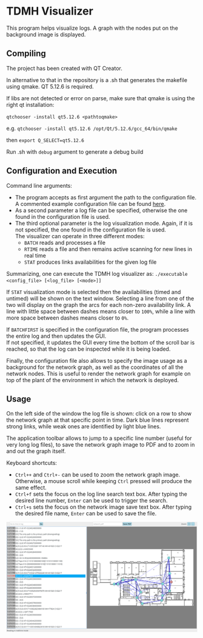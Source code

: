 # TDMH Visualizer

This program helps visualize logs. A graph with the nodes put on the background image is displayed.

## Compiling
The project has been created with QT Creator.

In alternative to that in the repository is a .sh that generates the makefile using qmake. QT 5.12.6 is required.

If libs are not detected or error on parse, make sure that qmake is using the right qt installation:

`qtchooser -install qt5.12.6 <pathtoqmake>`

e.g. `qtchooser -install qt5.12.6 /opt/Qt/5.12.6/gcc_64/bin/qmake`

then `export Q_SELECT=qt5.12.6`

Run .sh with `debug` argument to generate a debug build

## Configuration and Execution

Command line arguments:
* The program accepts as first argument the path to the configuration file. A commented example configuration file can be found [here](https://github.com/luca-conterio/tdmh_visualizer/blob/master/logconfig.txt).
* As a second parameter a log file can be specified, otherwise the one found in the configuration file is used.
* The third optional parameter is the log visualization mode. Again, if it is not specified, the one found in the configuration file is used.  
The visualizer can operate in three different modes: 
    - `BATCH` reads and processes a file
    - `RTIME` reads a file and then remains active scanning for new lines in real time
    - `STAT` produces links availabilities for the given log file
    
Summarizing, one can execute the TDMH log visualizer as: `./executable <config_file> [<log_file> [<mode>]]` 
 
If `STAT` visualization mode is selected then the availabilities (timed and untimed) will be shown on the text window. Selecting a line from one of the two will display on the graph the arcs for each non-zero availability link.
A line with little space between dashes means closer to `100%`, while a line with more space between dashes means closer to `0%`.

If `BATCHFIRST` is specified in the configuration file, the program processes the entire log and then updates the GUI.   
If not specified, it updates the GUI every time the bottom of the scroll bar is reached, so that the log can be inspected while it is being loaded.

Finally, the configuration file also allows to specify the image usage as a background for the network graph, as well as the coordinates of all the network nodes. This is useful to render the network graph for example on top of the plant of the environment in which the network is deployed.

## Usage
On the left side of the window the log file is shown: click on a row to show the network graph at that specific point in time. Dark blue lines represent strong links, while weak ones are identified by light blue lines.

The application toolbar allows to jump to a specific line number (useful for very long log files), to save the network graph image to PDF and to zoom in and out the graph itself.

Keyboard shortcuts:
* `Ctrl++` and `Ctrl+-` can be used to zoom the network graph image. Otherwise, a mouse scroll while keeping `Ctrl` pressed will produce the same effect.
* `Ctrl+f` sets the focus on the log line search text box. After typing the desired line number, `Enter` can be used to trigger the search.
* `Ctrl+s` sets the focus on the network image save text box. After typing the desired file name, `Enter` can be used to save the file.

![images/tdmh_visualizer.png](images/tdmh_visualizer.png)
